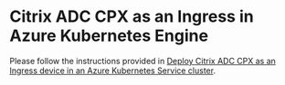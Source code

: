 # Citrix ADC CPX as an Ingress in Azure Kubernetes Engine

Please follow the instructions provided in [Deploy Citrix ADC CPX as an Ingress device in an Azure Kubernetes Service cluster](../../docs/deploy/deploy-azure.md).